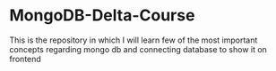 # MongoDB-Delta-Course
This is the repository in which I will learn few of the most important concepts regarding mongo db and connecting database to show it on frontend
